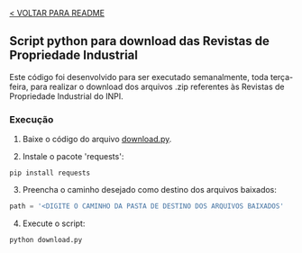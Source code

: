 [< VOLTAR PARA README](/README.md#extra%C3%A7%C3%A3o-transforma%C3%A7%C3%A3o-e-carga-dos-dados)

## Script python para download das Revistas de Propriedade Industrial

Este código foi desenvolvido para ser executado semanalmente, toda terça-feira, para realizar o download dos arquivos .zip referentes às Revistas de Propriedade Industrial do INPI.

### Execução

1. Baixe o código do arquivo [download.py](/script-download-revistas/download.py).

2. Instale o pacote 'requests':
```
pip install requests
```

3. Preencha o caminho desejado como destino dos arquivos baixados:
```python
path = '<DIGITE O CAMINHO DA PASTA DE DESTINO DOS ARQUIVOS BAIXADOS'
```

4. Execute o script:
```
python download.py
```
